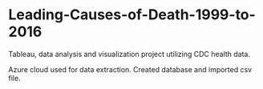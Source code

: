 ﻿# Leading-Causes-of-Death-1999-to-2016

Tableau, data analysis and visualization project utilizing CDC health data.

Azure cloud used for data extraction. Created database and imported csv file. 
